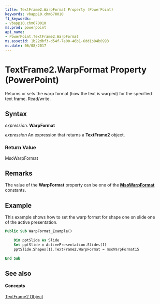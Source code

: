 ```yaml
---
title: TextFrame2.WarpFormat Property (PowerPoint)
keywords: vbapp10.chm678010
f1_keywords:
- vbapp10.chm678010
ms.prod: powerpoint
api_name:
- PowerPoint.TextFrame2.WarpFormat
ms.assetid: 1b22dbf3-d54f-7a00-46b1-6dd1b84b0993
ms.date: 06/08/2017
---
```



# TextFrame2.WarpFormat Property (PowerPoint)

Returns or sets the warp format (how the text is warped) for the specified text frame. Read/write.


## Syntax

 _expression_. **WarpFormat**

 _expression_ An expression that returns a **TextFrame2** object.


### Return Value

MsoWarpFormat


## Remarks

The value of the **WarpFormat** property can be one of the **[MsoWarpFormat](http://msdn.microsoft.com/library/481cead3-900f-66b6-8200-21342b0ce21c%28Office.15%29.aspx)** constants.


## Example

This example shows how to set the warp format for shape one on slide one of the active presentation.


```vb
Public Sub WarpFormat_Example() 
 
    Dim pptSlide As Slide 
    Set pptSlide = ActivePresentation.Slides(1) 
    pptSlide.Shapes(1).TextFrame2.WarpFormat = msoWarpFormat15 
     
End Sub
```


## See also


#### Concepts


[TextFrame2 Object](textframe2-object-powerpoint.md)

